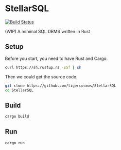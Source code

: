 # StellarSQL

[![Build Status](https://travis-ci.org/tigercosmos/StellarSQL.svg?branch=master)](https://travis-ci.org/tigercosmos/StellarSQL)

(WIP) A minimal SQL DBMS written in Rust

## Setup

Before you start, you need to have Rust and Cargo.

```bash
curl https://sh.rustup.rs -sSf | sh
```

Then we could get the source code.

```bash
git clone https://github.com/tigercosmos/StellarSQL
cd StellarSQL
```

## Build

```bash
cargo build
```

## Run

```bash
cargo run
```
